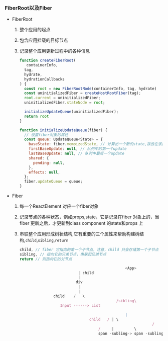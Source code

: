 ###  FiberRoot以及Fiber

* FiberRoot

  1. 整个应用的起点

    2. 包含应用挂载的目标节点

  3. 记录整个应用更新过程中的各种信息

     ```javascript
     function createFiberRoot(
     	containerInfo,
       tag,
       hydrate,
       hydrationCallbacks
     ) {
       const root = new FiberRootNode(containerInfo, tag, hydrate)
       const uninitializedFiber = createHostRootFiber(tag);
       root.current = uninitializedFiber;
       uninitializedFiber.stateNode = root;
     
       initializeUpdateQueue(uninitializedFiber);
       return root
     }
     
     function initializeUpdateQueue(fiber) {
       // 设置fiber对象的属性
       const queue: UpdateQueue<State> = {
         baseState: fiber.memoizedState, // 计算出一个新的state,存放在该属性
         firstBaseUpdate: null, // 队列中的第一个update
         lastBaseUpdate: null, // 队列中最后一个update
         shared: {
           pending: null,
         },
         effects: null,
       };
       fiber.updateQueue = queue;
     }
     ```

* Fiber

  1. 每一个ReactElement 对应一个fiber对象

  2. 记录节点的各种状态，例如props,state，它是记录在fiber 对象上的，当fiber 更新之后，才更新到class component 的state和props 上

  3. 串联整个应用形成树状结构,它有重要的三个属性来帮助构建树结构,`child`,`sibling`,`return`

     ```javascript
     child, // fiber 它指向的第一个子节点，注意，child 只会存储第一个子节点
     sibling, // 指向它的兄弟节点，串联起兄弟节点
     return // 则指向它的父节点
     
     												<App>
                               | child 
                               |
                              div
                               |
                               |
                    child    /   \   
     											/sibling\
                       Input ------> List
     																	|
                         							|
                         			child	/ | \ 
     															/		|		\
                         				/     |			\
     									span -subling-> span -subling->  span
     ```